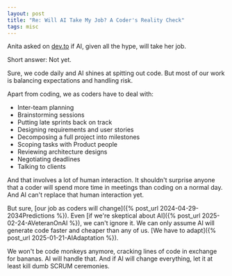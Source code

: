 ```yaml
---
layout: post
title: "Re: Will AI Take My Job? A Coder's Reality Check"
tags: misc
---
```


Anita asked on [dev.to](https://dev.to/anitaolsen/will-ai-take-my-job-1ap0) if AI, given all the hype, will take her job.

Short answer: Not yet.

Sure, we code daily and AI shines at spitting out code. But most of our work is balancing expectations and handling risk.

Apart from coding, we as coders have to deal with:
* Inter-team planning
* Brainstorming sessions
* Putting late sprints back on track
* Designing requirements and user stories
* Decomposing a full project into milestones
* Scoping tasks with Product people
* Reviewing architecture designs
* Negotiating deadlines
* Talking to clients

And that involves a lot of human interaction. It shouldn't surprise anyone that a coder will spend more time in meetings than coding on a normal day. And AI can't replace that human interaction yet.

But sure, [our job as coders will change]({% post_url 2024-04-29-2034Predictions %}). Even [if we're skeptical about AI]({% post_url 2025-02-24-AVeteranOnAI %}), we can't ignore it. We can only assume AI will generate code faster and cheaper than any of us. [We have to adapt]({% post_url 2025-01-21-AIAdaptation %}).

We won't be code monkeys anymore, cracking lines of code in exchange for bananas. AI will handle that. And if AI will change everything, let it at least kill dumb SCRUM ceremonies.

